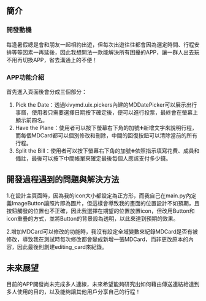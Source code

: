 ## 簡介

### 開發動機

每逢暑假總是會和朋友一起相約出遊，但每次出遊往往都會因為選定時間、行程安排等等因素一再延後，因此我想開法一款能解決所有困擾的APP，讓一群人出去玩不用再切換APP，省去溝通上的不便！

### APP功能介紹

首先進入頁面後會分成三個部分：

1. Pick the Date：透過kivymd.uix.pickers內建的MDDatePicker可以展示出行事曆，使用者只需要選擇日期按下確定後，便可以進行投票，最終會在螢幕上顯示前四名。
2. Have the Plane：使用者可以按下螢幕右下角的加號➕新增文字來說明行程，而每個MDCard都可以個別修改和刪除，中間的回復按鈕可以清除當前的所有行程。
3. Split the Bill：使用者可以按下螢幕右下角的加號➕依照指示填寫花費、成員和備註，最後可以按下中間帳單來確定最後每個人應該支付多少錢。

## 開發過程遇到的問題與解決方法

1.在設計主頁面時，因為我的icon大小都設定為正方形，而我自己在main.py內定義ImageButton讓照片即為圖片，但這樣會導致我的畫面的位置設計不如預期，且按鈕觸發的位置也不正確，因此我選擇在期望的位置放置icon，但改用Button和icon重疊的方式，並將Button的背景設為透明，以此來達到預期的效果。

2.增加MDCard可以修改的功能時，我沒有設定全域變數來紀錄MDCard是否有被修改，導致我在測試時每次修改都會變成新增一張MDCard，而非更改原本的內容，因此最後則創建editing_card來紀錄。

## 未來展望

目前的APP開發尚未完成多人連線，未來希望能夠研究出如何藉由傳送連結給達到多人使用的目的，以及能夠讓其他用戶分享自己的行程！
